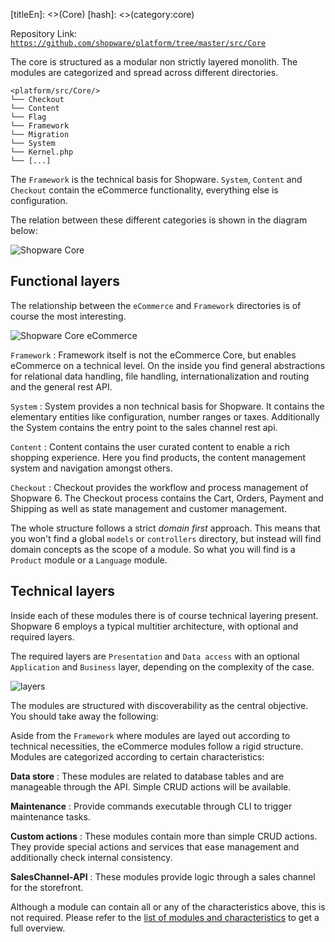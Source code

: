 [titleEn]: <>(Core)
[hash]: <>(category:core)

Repository Link: [`https://github.com/shopware/platform/tree/master/src/Core`](https://github.com/shopware/platform/tree/master/src/Core)

The core is structured as a modular non strictly layered monolith. The modules are categorized and spread across different directories. 

```
<platform/src/Core/>
└── Checkout
└── Content
└── Flag
└── Framework
└── Migration
└── System
└── Kernel.php
└── [...]
```

The `Framework` is the technical basis for Shopware. `System`, `Content` and `Checkout` contain the eCommerce functionality, everything else is configuration.

The relation between these different categories is shown in the diagram below:

![Shopware Core](./dist/core-component.png)


## Functional layers

The relationship between the `eCommerce` and `Framework` directories is of course the most interesting. 

![Shopware Core eCommerce](./dist/core-component-eCommerce.png)

`Framework`
 : Framework itself is not the eCommerce Core, but enables eCommerce on a technical level. On the inside you find general abstractions for relational data handling, file handling, internationalization and routing and the general rest API. 

`System`
 : System provides a non technical basis for Shopware. It contains the elementary entities like configuration, number ranges or taxes. Additionally the System contains the entry point to the sales channel rest api.
 
`Content`
 : Content contains the user curated content to enable a rich shopping experience. Here you find products, the content management system and navigation amongst others.
    
`Checkout`
 : Checkout provides the workflow and process management of Shopware 6. The Checkout process contains the Cart, Orders, Payment and Shipping as well as state management and customer management.
 
 The whole structure follows a strict *domain first* approach. This means that you won't find a global `models` or `controllers` directory, but instead will find domain concepts as the scope of a module. So what you will find is a `Product` module or a `Language` module.
 
 ## Technical layers
 
 Inside each of these modules there is of course technical layering present. Shopware 6 employs a typical multitier architecture, with optional and required layers.
  
The required layers are `Presentation` and `Data access` with an optional `Application` and `Business` layer,  depending on the complexity of the case.
  
  ![layers](./dist/core-component-module-layers.png) 
 
 The modules are structured with discoverability as the central objective. You should take away the following:
 
 Aside from the `Framework` where modules are layed out according to technical necessities, the eCommerce modules follow a rigid structure. Modules are categorized according to certain characteristics:
 
 **Data store**
  : These modules are related to database tables and are manageable through the API. Simple CRUD actions will be available.
  
**Maintenance**
  : Provide commands executable through CLI to trigger maintenance tasks.
  
**Custom actions**
  : These modules contain more than simple CRUD actions. They provide special actions and services that ease management and additionally check internal consistency.
  
**SalesChannel-API**
 : These modules provide logic through a sales channel for the storefront.

Although a module can contain all or any of the characteristics above, this is not required. Please refer to the [list of modules and characteristics](./10-modules.md) to get a full overview.
